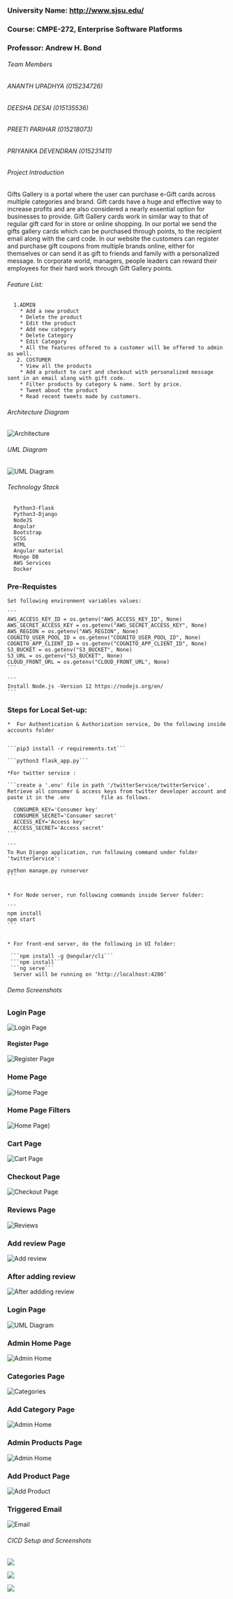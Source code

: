 ### University Name: http://www.sjsu.edu/

### Course: CMPE-272, Enterprise Software Platforms

### Professor: Andrew H. Bond

###### Team Members
   ###### ANANTH UPADHYA (015234726)
   ###### DEESHA DESAI (015135536)
   ###### PREETI PARIHAR (015218073)
   ###### PRIYANKA DEVENDRAN (015231411)
   
###### Project Introduction
Gifts Gallery is a portal where the user can purchase e-Gift cards across multiple categories and brand. Gift cards have a huge and effective way to increase profits and are also considered a nearly essential option for businesses to provide. Gift Gallery cards work in similar way to that of regular gift card for in store or online shopping. In our portal we send the gifts gallery cards which can be purchased through points, to the recipient email along with the card code.
In our website the customers can register and purchase gift coupons from multiple brands online, either for themselves or can send it as gift to friends and family with a personalized message. In corporate world, managers, people leaders can reward their employees for their hard work through Gift Gallery points.


 ###### Feature List:
  
      1.ADMIN
        * Add a new product
        * Delete the product
        * Edit the product
        * Add new category
        * Delete Category
        * Edit Category
        * All the features offered to a customer will be offered to admin as well.
       2. COSTUMER
        * View all the products
        * Add a product to cart and checkout with personalized message sent in an email along with gift code.
        * Filter products by category & name. Sort by price.
        * Tweet about the product
        * Read recent tweets made by customers.

       
###### Architecture Diagram
![Architecture](https://github.com/ANANTHUPADHYA/Enterprise-Gift-Points-Portal/blob/main/screenshots/Architecture.png)



###### UML Diagram
![UML Diagram](https://github.com/ANANTHUPADHYA/Enterprise-Gift-Points-Portal/blob/main/screenshots/UML%20diagram.png)

###### Technology Stack
      Python3-Flask
      Python3-Django
      NodeJS
      Angular
      Bootstrap
      SCSS
      HTML
      Angular material
      Mongo DB
      AWS Services
      Docker


### Pre-Requistes 

    Set following environment variables values:

    ```
    AWS_ACCESS_KEY_ID = os.getenv("AWS_ACCESS_KEY_ID", None)
    AWS_SECRET_ACCESS_KEY = os.getenv("AWS_SECRET_ACCESS_KEY", None)
    AWS_REGION = os.getenv("AWS_REGION", None)
    COGNITO_USER_POOL_ID = os.getenv("COGNITO_USER_POOL_ID", None)
    COGNITO_APP_CLIENT_ID = os.getenv("COGNITO_APP_CLIENT_ID", None)
    S3_BUCKET = os.getenv("S3_BUCKET", None)
    S3_URL = os.getenv("S3_BUCKET", None)
    CLOUD_FRONT_URL = os.getenv("CLOUD_FRONT_URL", None)
    ```
    
    ```
    Install Node.js -Version 12 https://nodejs.org/en/
    ```
    
  ### Steps for Local Set-up:
    
    *  For Authentication & Authorization service, Do the following inside accounts folder
    
 
    ```pip3 install -r requirements.txt```

    ```python3 flask_app.py```
    
    *For twitter service :
    
    ```create a '.env' file in path '/twitterService/twitterService'. Retrieve all consumer & access keys from twitter developer account and paste it in the .env          file as follows.
    
      CONSUMER_KEY='Consumer key' 
      CONSUMER_SECRET='Consumer secret' 
      ACCESS_KEY='Access key' 
      ACCESS_SECRET='Access secret'
    ```
    
    ```
    To Run Django application, run following command under folder 'twitterService':
    
    python manage.py runserver
    ```
    
    
    * For Node server, run following commands inside Server folder:
    
    ```
    npm install
    npm start
    ```
    
    
    * For front-end server, do the following in UI folder:
    
     ```npm install -g @angular/cli```
     ```npm install```
     ```ng serve```
      Server will be running on ‘http://localhost:4200’ 


###### Demo Screenshots
### Login Page
![Login Page](https://github.com/ANANTHUPADHYA/Enterprise-Gift-Points-Portal/blob/main/screenshots/Login%20Page.png)

#### Register Page
![Register Page](https://github.com/ANANTHUPADHYA/Enterprise-Gift-Points-Portal/blob/main/screenshots/Register%20page.png)

### Home Page
![Home Page](https://github.com/ANANTHUPADHYA/Enterprise-Gift-Points-Portal/blob/main/screenshots/Home%20Page.png)
### Home Page Filters
![Home Page](https://github.com/ANANTHUPADHYA/Enterprise-Gift-Points-Portal/blob/main/screenshots/Home%20page%20filters.png))
### Cart Page
![Cart Page](https://github.com/ANANTHUPADHYA/Enterprise-Gift-Points-Portal/blob/main/screenshots/Cart%20Page.png)
### Checkout Page
![Checkout Page](https://github.com/ANANTHUPADHYA/Enterprise-Gift-Points-Portal/blob/main/screenshots/Checkout.png)
### Reviews Page
![Reviews](https://github.com/ANANTHUPADHYA/Enterprise-Gift-Points-Portal/blob/main/screenshots/Reviews.png)
### Add review Page
![Add review](https://github.com/ANANTHUPADHYA/Enterprise-Gift-Points-Portal/blob/main/screenshots/Add%20review.png)
### After adding review
![After addding review](https://github.com/ANANTHUPADHYA/Enterprise-Gift-Points-Portal/blob/main/screenshots/After%20addding%20review.png)
### Login Page
![UML Diagram](https://github.com/ANANTHUPADHYA/Enterprise-Gift-Points-Portal/blob/main/screenshots/Login%20Page.png)
### Admin Home Page
![Admin Home ](https://github.com/ANANTHUPADHYA/Enterprise-Gift-Points-Portal/blob/main/screenshots/Admin%20home.png)
### Categories Page
![Categories](https://github.com/ANANTHUPADHYA/Enterprise-Gift-Points-Portal/blob/main/screenshots/Categories.png)
### Add Category Page
![Admin Home ](https://github.com/ANANTHUPADHYA/Enterprise-Gift-Points-Portal/blob/main/screenshots/Add%20categories.png)
### Admin Products Page
![Admin Home ](https://github.com/ANANTHUPADHYA/Enterprise-Gift-Points-Portal/blob/main/screenshots/Admin%20Prodcuts.png)
### Add Product Page
![Add Product ](https://github.com/ANANTHUPADHYA/Enterprise-Gift-Points-Portal/blob/main/screenshots/Add%20Product.png)

### Triggered Email
![Email ](https://github.com/ANANTHUPADHYA/Enterprise-Gift-Points-Portal/blob/main/screenshots/email.png)


###### CICD Setup and Screenshots
![](https://github.com/ANANTHUPADHYA/Enterprise-Gift-Points-Portal/blob/main/screenshots/Picture1.png)

![](https://github.com/ANANTHUPADHYA/Enterprise-Gift-Points-Portal/blob/main/screenshots/Picture2.png)

![](https://github.com/ANANTHUPADHYA/Enterprise-Gift-Points-Portal/blob/main/screenshots/Picture3.png)

